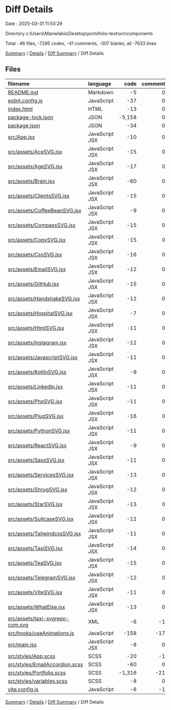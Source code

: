 # Diff Details

Date : 2025-03-31 11:50:29

Directory c:\\Users\\Manwlakis\\Desktop\\portofolio-test\\src\\components

Total : 46 files,  -7285 codes, -41 comments, -307 blanks, all -7633 lines

[Summary](results.md) / [Details](details.md) / [Diff Summary](diff.md) / Diff Details

## Files
| filename | language | code | comment | blank | total |
| :--- | :--- | ---: | ---: | ---: | ---: |
| [README.md](/README.md) | Markdown | -5 | 0 | -4 | -9 |
| [eslint.config.js](/eslint.config.js) | JavaScript | -37 | 0 | -2 | -39 |
| [index.html](/index.html) | HTML | -13 | 0 | -2 | -15 |
| [package-lock.json](/package-lock.json) | JSON | -5,158 | 0 | -1 | -5,159 |
| [package.json](/package.json) | JSON | -34 | 0 | -1 | -35 |
| [src/App.jsx](/src/App.jsx) | JavaScript JSX | -10 | 0 | -2 | -12 |
| [src/assets/AceSVG.jsx](/src/assets/AceSVG.jsx) | JavaScript JSX | -15 | 0 | 0 | -15 |
| [src/assets/AgeSVG.jsx](/src/assets/AgeSVG.jsx) | JavaScript JSX | -17 | 0 | 0 | -17 |
| [src/assets/Brain.jsx](/src/assets/Brain.jsx) | JavaScript JSX | -60 | 0 | 0 | -60 |
| [src/assets/ClientsSVG.jsx](/src/assets/ClientsSVG.jsx) | JavaScript JSX | -15 | 0 | -2 | -17 |
| [src/assets/CoffeeBeanSVG.jsx](/src/assets/CoffeeBeanSVG.jsx) | JavaScript JSX | -9 | 0 | -4 | -13 |
| [src/assets/CompassSVG.jsx](/src/assets/CompassSVG.jsx) | JavaScript JSX | -15 | 0 | 0 | -15 |
| [src/assets/CopySVG.jsx](/src/assets/CopySVG.jsx) | JavaScript JSX | -15 | 0 | 0 | -15 |
| [src/assets/CssSVG.jsx](/src/assets/CssSVG.jsx) | JavaScript JSX | -16 | 0 | -1 | -17 |
| [src/assets/EmailSVG.jsx](/src/assets/EmailSVG.jsx) | JavaScript JSX | -12 | 0 | -1 | -13 |
| [src/assets/GitHub.jsx](/src/assets/GitHub.jsx) | JavaScript JSX | -15 | 0 | 0 | -15 |
| [src/assets/HandshakeSVG.jsx](/src/assets/HandshakeSVG.jsx) | JavaScript JSX | -12 | 0 | 0 | -12 |
| [src/assets/HospitalSVG.jsx](/src/assets/HospitalSVG.jsx) | JavaScript JSX | -7 | 0 | 0 | -7 |
| [src/assets/HtmlSVG.jsx](/src/assets/HtmlSVG.jsx) | JavaScript JSX | -11 | 0 | 0 | -11 |
| [src/assets/Instagram.jsx](/src/assets/Instagram.jsx) | JavaScript JSX | -12 | 0 | 0 | -12 |
| [src/assets/JavascriptSVG.jsx](/src/assets/JavascriptSVG.jsx) | JavaScript JSX | -11 | 0 | -2 | -13 |
| [src/assets/KotlinSVG.jsx](/src/assets/KotlinSVG.jsx) | JavaScript JSX | -9 | 0 | -6 | -15 |
| [src/assets/LinkedIn.jsx](/src/assets/LinkedIn.jsx) | JavaScript JSX | -11 | 0 | 0 | -11 |
| [src/assets/PhpSVG.jsx](/src/assets/PhpSVG.jsx) | JavaScript JSX | -11 | 0 | 0 | -11 |
| [src/assets/PlugSVG.jsx](/src/assets/PlugSVG.jsx) | JavaScript JSX | -16 | 0 | -2 | -18 |
| [src/assets/PythonSVG.jsx](/src/assets/PythonSVG.jsx) | JavaScript JSX | -11 | 0 | 0 | -11 |
| [src/assets/ReactSVG.jsx](/src/assets/ReactSVG.jsx) | JavaScript JSX | -9 | 0 | -1 | -10 |
| [src/assets/SassSVG.jsx](/src/assets/SassSVG.jsx) | JavaScript JSX | -11 | 0 | -1 | -12 |
| [src/assets/ServicesSVG.jsx](/src/assets/ServicesSVG.jsx) | JavaScript JSX | -13 | 0 | 0 | -13 |
| [src/assets/ShrugSVG.jsx](/src/assets/ShrugSVG.jsx) | JavaScript JSX | -12 | 0 | -4 | -16 |
| [src/assets/StarSVG.jsx](/src/assets/StarSVG.jsx) | JavaScript JSX | -13 | 0 | -1 | -14 |
| [src/assets/SuitcaseSVG.jsx](/src/assets/SuitcaseSVG.jsx) | JavaScript JSX | -12 | 0 | -2 | -14 |
| [src/assets/TailwindcssSVG.jsx](/src/assets/TailwindcssSVG.jsx) | JavaScript JSX | -11 | 0 | 0 | -11 |
| [src/assets/TaxiSVG.jsx](/src/assets/TaxiSVG.jsx) | JavaScript JSX | -14 | 0 | -2 | -16 |
| [src/assets/TeaSVG.jsx](/src/assets/TeaSVG.jsx) | JavaScript JSX | -15 | 0 | -2 | -17 |
| [src/assets/TelegramSVG.jsx](/src/assets/TelegramSVG.jsx) | JavaScript JSX | -12 | 0 | -2 | -14 |
| [src/assets/ViteSVG.jsx](/src/assets/ViteSVG.jsx) | JavaScript JSX | -11 | 0 | 0 | -11 |
| [src/assets/WhatElse.jsx](/src/assets/WhatElse.jsx) | JavaScript JSX | -13 | 0 | 0 | -13 |
| [src/assets/taxi-svgrepo-com.svg](/src/assets/taxi-svgrepo-com.svg) | XML | -6 | -1 | -5 | -12 |
| [src/hooks/useAnimations.js](/src/hooks/useAnimations.js) | JavaScript | -158 | -17 | -25 | -200 |
| [src/main.jsx](/src/main.jsx) | JavaScript JSX | -8 | 0 | -2 | -10 |
| [src/styles/App.scss](/src/styles/App.scss) | SCSS | -20 | -1 | -4 | -25 |
| [src/styles/EmailAccordion.scss](/src/styles/EmailAccordion.scss) | SCSS | -60 | 0 | -8 | -68 |
| [src/styles/Portfolio.scss](/src/styles/Portfolio.scss) | SCSS | -1,316 | -21 | -215 | -1,552 |
| [src/styles/variables.scss](/src/styles/variables.scss) | SCSS | -8 | 0 | -1 | -9 |
| [vite.config.js](/vite.config.js) | JavaScript | -6 | -1 | -2 | -9 |

[Summary](results.md) / [Details](details.md) / [Diff Summary](diff.md) / Diff Details